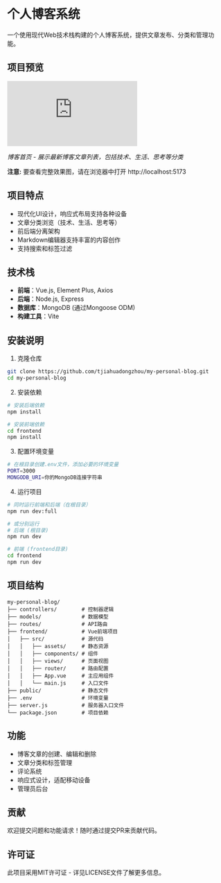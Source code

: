 # 个人博客系统

一个使用现代Web技术栈构建的个人博客系统，提供文章发布、分类和管理功能。

## 项目预览

![博客首页预览](https://github.com/tjiahuadongzhou/personal-blog/blob/main/screenshots/blog_preview.html)

*博客首页 - 展示最新博客文章列表，包括技术、生活、思考等分类*

**注意:** 要查看完整效果图，请在浏览器中打开 http://localhost:5173

## 项目特点

- 现代化UI设计，响应式布局支持各种设备
- 文章分类浏览（技术、生活、思考等）
- 前后端分离架构
- Markdown编辑器支持丰富的内容创作
- 支持搜索和标签过滤

## 技术栈

- **前端**：Vue.js, Element Plus, Axios
- **后端**：Node.js, Express
- **数据库**：MongoDB (通过Mongoose ODM)
- **构建工具**：Vite

## 安装说明

1. 克隆仓库
```bash
git clone https://github.com/tjiahuadongzhou/my-personal-blog.git
cd my-personal-blog
```

2. 安装依赖
```bash
# 安装后端依赖
npm install

# 安装前端依赖
cd frontend
npm install
```

3. 配置环境变量
```bash
# 在根目录创建.env文件，添加必要的环境变量
PORT=3000
MONGODB_URI=你的MongoDB连接字符串
```

4. 运行项目
```bash
# 同时运行前端和后端（在根目录）
npm run dev:full

# 或分别运行
# 后端 (根目录)
npm run dev

# 前端 (frontend目录)
cd frontend
npm run dev
```

## 项目结构

```
my-personal-blog/
├── controllers/        # 控制器逻辑
├── models/             # 数据模型
├── routes/             # API路由
├── frontend/           # Vue前端项目
│   ├── src/            # 源代码
│   │   ├── assets/     # 静态资源
│   │   ├── components/ # 组件
│   │   ├── views/      # 页面视图
│   │   ├── router/     # 路由配置
│   │   ├── App.vue     # 主应用组件
│   │   └── main.js     # 入口文件
├── public/             # 静态文件
├── .env                # 环境变量
├── server.js           # 服务器入口文件
└── package.json        # 项目依赖
```

## 功能

- 博客文章的创建、编辑和删除
- 文章分类和标签管理
- 评论系统
- 响应式设计，适配移动设备
- 管理员后台

## 贡献

欢迎提交问题和功能请求！随时通过提交PR来贡献代码。

## 许可证

此项目采用MIT许可证 - 详见LICENSE文件了解更多信息。 
